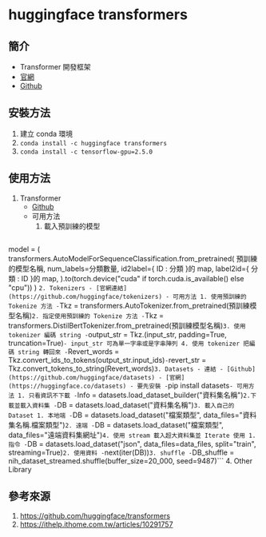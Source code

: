 huggingface transformers
===

簡介
---

- Transformer 開發框架
- [官網](https://huggingface.co/)
- [Github](https://github.com/huggingface/transformers)

安裝方法
---

1. 建立 conda 環境
2. ```conda install -c huggingface transformers```
3. ```conda install -c tensorflow-gpu=2.5.0```

使用方法
---
1. Transformer
    - [Github](https://github.com/huggingface/transformers)
    - 可用方法
        1. 載入預訓練的模型
            ```
model = (
    transformers.AutoModelForSequenceClassification.from_pretrained(
        預訓練的模型名稱,
        num_labels=分類數量,
        id2label={ ID : 分類 }的 map,
        label2id={ 分類 : ID }的 map,
    ).to(torch.device("cuda" if torch.cuda.is_available() else "cpu"))
)
            ```
2. Tokenizers
    - [官網連結](https://github.com/huggingface/tokenizers)
    - 可用方法
        1. 使用預訓練的 Tokenize 方法
            - ```Tkz = transformers.AutoTokenizer.from_pretrained(預訓練模型名稱)```
        2. 指定使用預訓練的 Tokenize 方法
            - ```Tkz = transformers.DistilBertTokenizer.from_pretrained(預訓練模型名稱)```
        3. 使用 tokenizer 編碼 string
            - ```output_str = Tkz.(input_str, padding=True, truncation=True)```
            - input_str 可為單一字串或是字串陣列
        4. 使用 tokenizer 把編碼 string 轉回來
            - ```Revert_words = Tkz.convert_ids_to_tokens(output_str.input_ids)```
            - ```revert_str = Tkz.convert_tokens_to_string(Revert_words)```
3. Datasets
    - 連結
        - [Github](https://github.com/huggingface/datasets)
        - [官網](https://huggingface.co/datasets)
    - 要先安裝
        - ```pip install datasets```
    - 可用方法
        1. 只看資訊不下載
            - ```Info = datasets.load_dataset_builder("資料集名稱")```
        2.下載並載入資料集
            - ```DB = datasets.load_dataset("資料集名稱")```
        3. 載入自己的 Dataset
            1. 本地端
                - ```DB = datasets.load_dataset("檔案類型", data_files="資料集名稱.檔案類型")```
            2. 遠端
                - ```DB = datasets.load_dataset("檔案類型", data_files="遠端資料集網址")```
        4. 使用 stream 載入超大資料集並 Iterate 使用
            1. 指令
                - ```DB = datasets.load_dataset("json", data_files=data_files, split="train", streaming=True)```
            2. 使用資料
                - ```next(iter(DB))```
            3. shuffle
                - ```DB_shuffle = nih_dataset_streamed.shuffle(buffer_size=20_000, seed=9487)```
4. Other Library

參考來源
---
1. https://github.com/huggingface/transformers
2. https://ithelp.ithome.com.tw/articles/10291757

